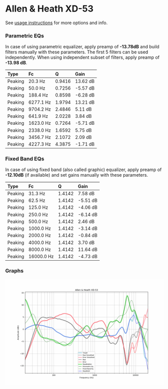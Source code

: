 # Allen & Heath XD-53
See [usage instructions](https://github.com/jaakkopasanen/AutoEq#usage) for more options and info.

### Parametric EQs
In case of using parametric equalizer, apply preamp of **-13.78dB** and build filters manually
with these parameters. The first 5 filters can be used independently.
When using independent subset of filters, apply preamp of **-13.98 dB**.

| Type    | Fc        |      Q | Gain     |
|:--------|:----------|:-------|:---------|
| Peaking | 20.3 Hz   | 0.9416 | 13.62 dB |
| Peaking | 50.0 Hz   | 0.7256 | -5.57 dB |
| Peaking | 188.4 Hz  | 0.8598 | -6.28 dB |
| Peaking | 6277.1 Hz | 1.9794 | 13.21 dB |
| Peaking | 9704.2 Hz | 2.4846 | 5.11 dB  |
| Peaking | 641.9 Hz  | 2.0228 | 3.84 dB  |
| Peaking | 1623.0 Hz | 0.7264 | -5.71 dB |
| Peaking | 2338.0 Hz | 1.6592 | 5.75 dB  |
| Peaking | 3456.7 Hz | 2.1072 | 2.09 dB  |
| Peaking | 4227.3 Hz | 4.3875 | -1.71 dB |

### Fixed Band EQs
In case of using fixed band (also called graphic) equalizer, apply preamp of **-12.10dB**
(if available) and set gains manually with these parameters.

| Type    | Fc         |      Q | Gain     |
|:--------|:-----------|:-------|:---------|
| Peaking | 31.3 Hz    | 1.4142 | 7.58 dB  |
| Peaking | 62.5 Hz    | 1.4142 | -5.51 dB |
| Peaking | 125.0 Hz   | 1.4142 | -4.06 dB |
| Peaking | 250.0 Hz   | 1.4142 | -6.14 dB |
| Peaking | 500.0 Hz   | 1.4142 | 2.46 dB  |
| Peaking | 1000.0 Hz  | 1.4142 | -3.14 dB |
| Peaking | 2000.0 Hz  | 1.4142 | -0.84 dB |
| Peaking | 4000.0 Hz  | 1.4142 | 3.70 dB  |
| Peaking | 8000.0 Hz  | 1.4142 | 11.64 dB |
| Peaking | 16000.0 Hz | 1.4142 | -4.73 dB |

### Graphs
![](./Allen%20&%20Heath%20XD-53.png)